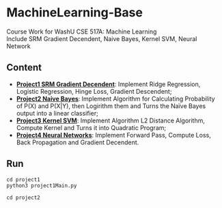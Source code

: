 # MachineLearning-Base
Course Work for WashU CSE 517A: Machine Learning  
Include SRM Gradient Decendent, Naive Bayes, Kernel SVM, Neural Network

## Content
* **[Project1 SRM Gradient Decendent](https://classes.cec.wustl.edu/~SEAS-SVC-CSE517A/sp20/projects/01SRM.html)**: Implement Ridge Regression, Logistic Regression, Hinge Loss, Gradient Descendent;
* **[Project2 Naive Bayes](https://classes.cec.wustl.edu/~SEAS-SVC-CSE517A/sp20/projects/02NaiveBayes.html)**: Implement Algorithm for Calculating Probability of P(X) and P(X|Y), then Logirithm them and Turns the Naïve Bayes output into a linear classifier;
* **[Project3 Kernel SVM](https://classes.cec.wustl.edu/~SEAS-SVC-CSE517A/sp20/projects/03kernelsvms.html)**: Implement Algorithm L2 Distance Algorithm, Compute Kernel and Turns it into Quadratic Program;
* **[Project4 Neural Networks](https://classes.cec.wustl.edu/~SEAS-SVC-CSE517A/sp20/projects/04Neuralnetworks.html)**: Implement Forward Pass, Compute Loss, Back Propagation and Gradient Decendent.

## Run
```
cd project1
python3 project1Main.py
```
```
cd project2

```